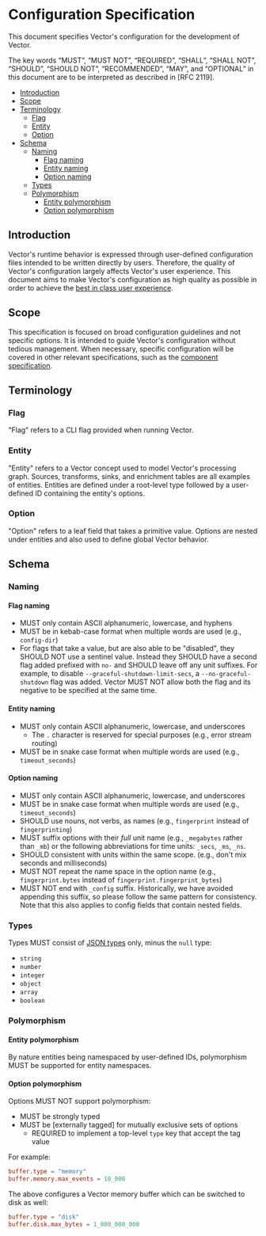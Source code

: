 # Configuration Specification

This document specifies Vector's configuration for the development of Vector.

The key words “MUST”, “MUST NOT”, “REQUIRED”, “SHALL”, “SHALL NOT”, “SHOULD”,
“SHOULD NOT”, “RECOMMENDED”, “MAY”, and “OPTIONAL” in this document are to be
interpreted as described in [RFC 2119].

- [Introduction](#introduction)
- [Scope](#scope)
- [Terminology](#terminology)
  - [Flag](#flag)
  - [Entity](#entity)
  - [Option](#option)
- [Schema](#schema)
  - [Naming](#naming)
    - [Flag naming](#flag-naming)
    - [Entity naming](#entity-naming)
    - [Option naming](#option-naming)
  - [Types](#types)
  - [Polymorphism](#polymorphism)
    - [Entity polymorphism](#entity-polymorphism)
    - [Option polymorphism](#option-polymorphism)

## Introduction

Vector's runtime behavior is expressed through user-defined configuration files
intended to be written directly by users. Therefore, the quality of Vector's
configuration largely affects Vector's user experience. This document aims to
make Vector's configuration as high quality as possible in order to achieve the
[best in class user experience][user_experience].

## Scope

This specification is focused on broad configuration guidelines and not specific
options. It is intended to guide Vector's configuration without tedious
management. When necessary, specific configuration will be covered in other
relevant specifications, such as the [component specification].

## Terminology

### Flag

"Flag" refers to a CLI flag provided when running Vector.

### Entity

"Entity" refers to a Vector concept used to model Vector's processing graph.
Sources, transforms, sinks, and enrichment tables are all examples of entities.
Entities are defined under a root-level type followed by a user-defined ID
containing the entity's options.

### Option

"Option" refers to a leaf field that takes a primitive value. Options are nested
under entities and also used to define global Vector behavior.

## Schema

### Naming

#### Flag naming

- MUST only contain ASCII alphanumeric, lowercase, and hyphens
- MUST be in kebab-case format when multiple words are used (e.g., `config-dir`)
- For flags that take a value, but are also able to be "disabled", they SHOULD NOT use a sentinel
  value. Instead they SHOULD have a second flag added prefixed with `no-` and SHOULD leave off any
  unit suffixes. For example, to disable `--graceful-shutdown-limit-secs`,
  a `--no-graceful-shutdown` flag was added. Vector MUST NOT allow both the flag and its negative to
  be specified at the same time.

#### Entity naming

- MUST only contain ASCII alphanumeric, lowercase, and underscores
  - The `.` character is reserved for special purposes (e.g., error stream routing)
- MUST be in snake case format when multiple words are used (e.g., `timeout_seconds`)

#### Option naming

- MUST only contain ASCII alphanumeric, lowercase, and underscores
- MUST be in snake case format when multiple words are used (e.g., `timeout_seconds`)
- SHOULD use nouns, not verbs, as names (e.g., `fingerprint` instead of `fingerprinting`)
- MUST suffix options with their _full_ unit name (e.g., `_megabytes` rather than `_mb`) or the
  following abbreviations for time units: `_secs`, `_ms`, `_ns`.
- SHOULD consistent with units within the same scope. (e.g., don't mix seconds and milliseconds)
- MUST NOT repeat the name space in the option name (e.g., `fingerprint.bytes` instead of `fingerprint.fingerprint_bytes`)
- MUST NOT end with `_config` suffix. Historically, we have avoided appending this suffix, so please follow the same pattern for consistency. Note that this also applies to config fields that contain nested fields.

### Types

Types MUST consist of [JSON types] only, minus the `null` type:

- `string`
- `number`
- `integer`
- `object`
- `array`
- `boolean`

### Polymorphism

#### Entity polymorphism

By nature entities being namespaced by user-defined IDs, polymorphism MUST be
supported for entity namespaces.

#### Option polymorphism

Options MUST NOT support polymorphism:

- MUST be strongly typed
- MUST be [externally tagged] for mutually exclusive sets of options
  - REQUIRED to implement a top-level `type` key that accept the tag value

For example:

```toml
buffer.type = "memory"
buffer.memory.max_events = 10_000
```

The above configures a Vector memory buffer which can be switched to disk as
well:

```toml
buffer.type = "disk"
buffer.disk.max_bytes = 1_000_000_000
```

[component specification]: component.md
[external tagging]: https://docs.rs/serde_tagged/0.2.0/serde_tagged/ser/external/index.html
[json types]: http://json-schema.org/understanding-json-schema/reference/type.html
[user_experience]: ../USER_EXPERIENCE_DESIGN.md
